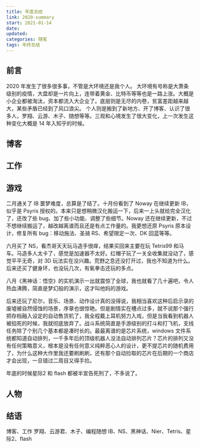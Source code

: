 ```yaml
---
title: 年度总结
link: 2020-summary
start: 2021-01-14
date: 
updated: 
categories: 随笔
tags: 年终总结
---
```


## 前言

2020 年发生了很多很多事，不管是大环境还是我个人。
大环境有号称是大萧条级别的疫情，大盘却是一片向上，连带着黄金、比特币等等也是一路上涨。大概是小企业都被淘汰，资本都流入大企业了。底层则是无尽的内卷，贫富差距越来越大，某些矛盾已经到了风口浪尖。
个人则是搬到了新地方、开了博客、认识了很多人，罗翔、云游、木子、随想等等。三观和心境发生了很大变化，上一次发生这种变化大概是 14 年入知乎的时候。

## 博客

## 工作

## 游戏

二月通关了 IB 噩梦难度，总算是了结了。十月份看到了 Noway 在继续更新 IB，似乎是 Psyris 授权的。本来只是想稍微汉化搬运一下，后来一上头就给完全汉化了，还改了些 bug、加了些小功能、调整了些细节。Noway 还在继续更新，不过不想继续搬运了，越改越离谱而且还是有点工作量的。我更想还原 Psyris 原本设计，修复所有 bug：移动施法、圣骑 RS、希望限定一次、DK 回蓝等等。

六月买了 NS，看杰哥天天玩马造手很痒，结果买回来主要在玩 Tetris99 和马车。马造多人太卡了，感觉是加速器不太好。红帽子玩了一关全收集就没动了，感觉平平无奇，对 3D 玩法实在没兴趣。荒野之息还没打开过，我也不知道为什么。后来还买了健身环，也没玩几次，有氧拳击还玩的多点。

八月《黑神话：悟空》的实机演示一出就震惊了全球，我也就看了几十遍吧，令人热血沸腾，简直是梦幻般的演示，这才叫他妈的游戏。

后来还玩了尼尔，音乐、场景、动作设计真的没得说，我相当喜欢这种后启示录的废墟被自然侵蚀的场景，序章也很惊艳。但是剧情实在槽点过多，就不说那个强行把存档融入设定的自动售货机了，我全程戴上耳机努力入戏，但是当我看到机器人被掐死的时候，我就彻底放弃了。战斗系统简直是手游级别的打斗和打飞机，支线任务除了个别几个基本都是凑时长的。最最离谱的是芯片系统，windows 文件系统都知道自动排列，一千多年后的顶级机器人没法自动排列芯片？芯片的排列又没有任何策略意义，根本是没有任何意义纯粹恶心人的设计，更不提芯片的随机费用了，为什么这种大作里我还要刷刷刷，还有那个自动捡取的芯片在后期的一个商店才会出现，一旦错过二周目又得手捡。

年底的时候星际2 和 flash 都被半宣告死刑了，不多说了。

## 人物

## 结语

博客、工作
罗翔、云游君、木子、编程随想
IB、NS、黑神话、Nier、Tetris、星际2、flash